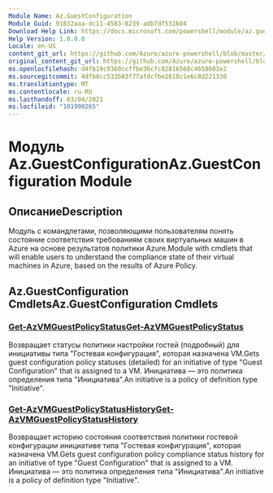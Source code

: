 ```yaml
---
Module Name: Az.GuestConfiguration
Module Guid: 91832aaa-dc11-4583-8239-adb7df531604
Download Help Link: https://docs.microsoft.com/powershell/module/az.guestconfiguration
Help Version: 1.0.0.0
Locale: en-US
content_git_url: https://github.com/Azure/azure-powershell/blob/master/src/GuestConfiguration/GuestConfiguration/help/Az.GuestConfiguration.md
original_content_git_url: https://github.com/Azure/azure-powershell/blob/master/src/GuestConfiguration/GuestConfiguration/help/Az.GuestConfiguration.md
ms.openlocfilehash: d4f619c9360ccffbe36cfc02816560c4658603e2
ms.sourcegitcommit: 4dfb0cc533b83f77afdcfbe2618c1e6c8d221330
ms.translationtype: MT
ms.contentlocale: ru-RU
ms.lasthandoff: 03/04/2021
ms.locfileid: "101990265"
---
```

# <span data-ttu-id="abd2f-101">Модуль Az.GuestConfiguration</span><span class="sxs-lookup"><span data-stu-id="abd2f-101">Az.GuestConfiguration Module</span></span>
## <span data-ttu-id="abd2f-102">Описание</span><span class="sxs-lookup"><span data-stu-id="abd2f-102">Description</span></span>
<span data-ttu-id="abd2f-103">Модуль с командлетами, позволяющими пользователям понять состояние соответствия требованиям своих виртуальных машин в Azure на основе результатов политики Azure.</span><span class="sxs-lookup"><span data-stu-id="abd2f-103">Module with cmdlets that will enable users to understand the compliance state of their virtual machines in Azure, based on the results of Azure Policy.</span></span>

## <span data-ttu-id="abd2f-104">Az.GuestConfiguration Cmdlets</span><span class="sxs-lookup"><span data-stu-id="abd2f-104">Az.GuestConfiguration Cmdlets</span></span>
### [<span data-ttu-id="abd2f-105">Get-AzVMGuestPolicyStatus</span><span class="sxs-lookup"><span data-stu-id="abd2f-105">Get-AzVMGuestPolicyStatus</span></span>](Get-AzVMGuestPolicyStatus.md)
<span data-ttu-id="abd2f-106">Возвращает статусы политики настройки гостей (подробный) для инициативы типа "Гостевая конфигурация", которая назначена VM.</span><span class="sxs-lookup"><span data-stu-id="abd2f-106">Gets guest configuration policy statuses (detailed) for an initiative of type "Guest Configuration" that is assigned to a VM.</span></span>
<span data-ttu-id="abd2f-107">Инициатива — это политика определения типа "Инициатива".</span><span class="sxs-lookup"><span data-stu-id="abd2f-107">An initiative is a policy of definition type "Initiative".</span></span>

### [<span data-ttu-id="abd2f-108">Get-AzVMGuestPolicyStatusHistory</span><span class="sxs-lookup"><span data-stu-id="abd2f-108">Get-AzVMGuestPolicyStatusHistory</span></span>](Get-AzVMGuestPolicyStatusHistory.md)
<span data-ttu-id="abd2f-109">Возвращает историю состояния соответствия политики гостевой конфигурации инициативе типа "Гостевая конфигурация", которая назначена VM.</span><span class="sxs-lookup"><span data-stu-id="abd2f-109">Gets guest configuration policy compliance status history for an initiative of type "Guest Configuration" that is assigned to a VM.</span></span>
<span data-ttu-id="abd2f-110">Инициатива — это политика определения типа "Инициатива".</span><span class="sxs-lookup"><span data-stu-id="abd2f-110">An initiative is a policy of definition type "Initiative".</span></span>


